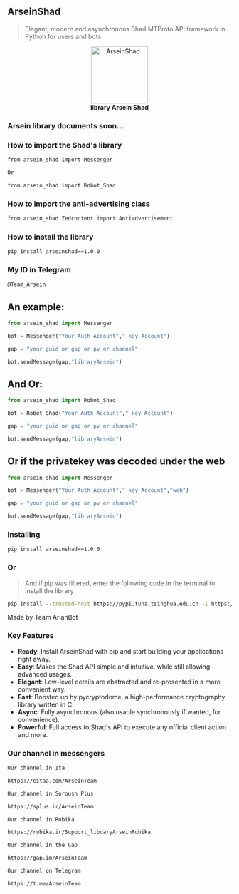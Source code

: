 ## ArseinShad

> Elegant, modern and asynchronous Shad MTProto API framework in Python for users and bots

<p align="center">
    <img src="https://s6.uupload.ir/files/img_20240111_123815_369_5ni9.jpg" alt="ArseinShad" width="128">
    <br>
    <b>library Arsein Shad</b>
    <br>
</p>

###  Arsein library documents soon...


### How to import the Shad's library

``` bash
from arsein_shad import Messenger

Or

from arsein_shad import Robot_Shad
```

### How to import the anti-advertising class

``` bash
from arsein_shad.Zedcontent import Antiadvertisement
```

### How to install the library

``` bash
pip install arseinshad==1.0.0
```

### My ID in Telegram

``` bash
@Team_Arsein
```
## An example:
``` python
from arsein_shad import Messenger

bot = Messenger("Your Auth Account"," key Account")

gap = "your guid or gap or pv or channel"

bot.sendMessage(gap,"libraryArsein")
```

## And Or:
``` python
from arsein_shad import Robot_Shad

bot = Robot_Shad("Your Auth Account"," key Account")

gap = "your guid or gap or pv or channel"

bot.sendMessage(gap,"libraryArsein")
```

## Or if the privatekey was decoded under the web
``` python
from arsein_shad import Messenger

bot = Messenger("Your Auth Account"," key Account","web")

gap = "your guid or gap or pv or channel"

bot.sendMessage(gap,"libraryArsein")
```


### Installing

``` bash
pip install arseinshad==1.0.0
```

### Or

> And if pip was filtered, enter the following code in the terminal to install the library

``` bash
pip install --trusted-host https://pypi.tuna.tsinghua.edu.cn -i https://pypi.tuna.tsinghua.edu.cn/simple/arseinshad==1.0.0
```


Made by Team ArianBot


### Key Features

- **Ready**: Install ArseinShad with pip and start building your applications right away.
- **Easy**: Makes the Shad API simple and intuitive, while still allowing advanced usages.
- **Elegant**: Low-level details are abstracted and re-presented in a more convenient way.
- **Fast**: Boosted up by pycryptodome, a high-performance cryptography library written in C.
- **Async**: Fully asynchronous (also usable synchronously if wanted, for convenience).
- **Powerful**: Full access to Shad's API to execute any official client action and more.


### Our channel in messengers

``` bash
Our channel in Ita

https://eitaa.com/ArseinTeam

Our channel in Soroush Plus

https://splus.ir/ArseinTeam

Our channel in Rubika

https://rubika.ir/Support_libdaryArseinRubika

Our channel in the Gap

https://gap.im/ArseinTeam

Our channel on Telegram

https://t.me/ArseinTeam
```
